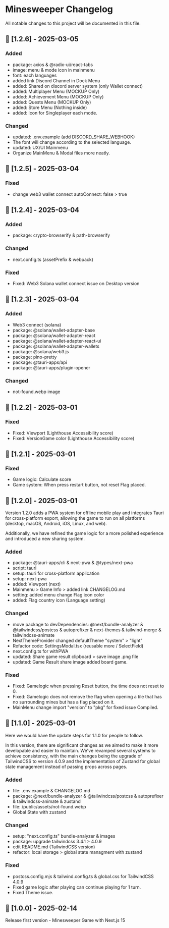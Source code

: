 # Minesweeper Changelog
All notable changes to this project will be documented in this file.

## 📍 [1.2.6] - 2025-03-05
### Added
- package: axios & @radix-ui/react-tabs
- image: menu & mode icon in mainmenu
- font: each languages
- added link Discord Channel in Dock Menu
- added: Shared on discord server system (only Wallet connect)
- added: Multiplayer Menu (MOCKUP Only)
- added: Achievement Menu (MOCKUP Only)
- added: Quests Menu (MOCKUP Only)
- added: Store Menu (Nothing inside)
- added: Icon for Singleplayer each mode.

### Changed
- updated: .env.example (add DISCORD_SHARE_WEBHOOK)
- The font will change according to the selected language.
- updated: UX/UI Mainmenu
- Organize MainMenu & Modal files more neatly.

## 📍 [1.2.5] - 2025-03-04
### Fixed
- change web3 wallet connect autoConnect: false > true

## 📍 [1.2.4] - 2025-03-04
### Added
- package: crypto-browserify & path-browserify

### Changed
- next.config.ts (assetPrefix & webpack)

### Fixed
- Fixed: Web3 Solana wallet connect issue on Desktop version

## 📍 [1.2.3] - 2025-03-04
### Added
- Web3 connect (solana)
- package: @solana/wallet-adapter-base
- package: @solana/wallet-adapter-react
- package: @solana/wallet-adapter-react-ui
- package: @solana/wallet-adapter-wallets
- package: @solana/web3.js
- package: pino-pretty
- package: @tauri-apps/api
- package: @tauri-apps/plugin-opener

### Changed
- not-found.webp image

## 📍 [1.2.2] - 2025-03-01

### Fixed
- Fixed: Viewport (Lighthouse Accessibility score)
- Fixed: VersionGame color (Lighthouse Accessibility score)

## 📍 [1.2.1] - 2025-03-01

### Fixed
- Game logic: Calculate score
- Game system: When press restart button, not reset Flag placed.

## 📍 [1.2.0] - 2025-03-01
Version 1.2.0 adds a PWA system for offline mobile play and integrates Tauri for cross-platform export, allowing the game to run on all platforms (desktop, macOS, Android, iOS, Linux, and web).

Additionally, we have refined the game logic for a more polished experience and introduced a new sharing system.

### Added
- package: @tauri-apps/cli & next-pwa & @types/next-pwa
- script: tauri
- setup: tauri for cross-platform application
- setup: next-pwa
- added: Viewport (next)
- Mainmenu > Game Info > added link CHANGELOG.md
- setting: added menu change Flag icon color
- added: Flag country icon (Language setting)

### Changed
- move package to devDependencies: @next/bundle-analyzer & @tailwindcss/postcss & autoprefixer & next-themes & tailwind-merge & tailwindcss-animate
- NextThemeProvider changed defaultTheme "system" > "light"
- Refactor code: SettingsModal.tsx (reusable more / SelectField)
- next.config.ts for withPWA
- updated: Share game result clipboard > save image .png file
- updated: Game Result share image added board game.

### Fixed
- Fixed: Gamelogic when pressing Reset button, the time does not reset to 0.
- Fixed: Gamelogic does not remove the flag when opening a tile that has no surrounding mines but has a flag placed on it.
- MainMenu change import "version" to "pkg" for fixed issue Compiled.

## 📍 [1.1.0] - 2025-03-01
Here we would have the update steps for 1.1.0 for people to follow.

In this version, there are significant changes as we aimed to make it more developable and easier to maintain. We've revamped several systems to achieve consistency, with the main changes being the upgrade of TailwindCSS to version 4.0.9 and the implementation of Zustand for global state management instead of passing props across pages.

### Added
- file: .env.example & CHANGELOG.md
- package: @next/bundle-analyzer & @tailwindcss/postcss & autoprefixer & tailwindcss-animate & zustand
- file: /public/assets/not-found.webp
- Global State with zustand
### Changed
- setup: "next.config.ts" bundle-analyzer & images
- package: upgrade tailwindcss 3.4.1 > 4.0.9
- edit README.md (TailwindCSS version)
- refactor: local storage > global state managment with zustand
### Fixed
- postcss.config.mjs & tailwind.config.ts & global.css for TailwindCSS 4.0.9
- Fixed game logic after playing can continue playing for 1 turn.
- Fixed Theme issue.
 
## 📍 [1.0.0] - 2025-02-14
Release first version - Minesweeper Game with Next.js 15